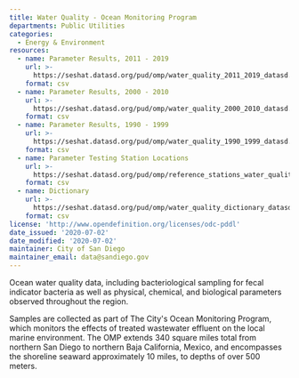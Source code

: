```yaml
---
title: Water Quality - Ocean Monitoring Program
departments: Public Utilities
categories:
  - Energy & Environment
resources:
  - name: Parameter Results, 2011 - 2019
    url: >-
      https://seshat.datasd.org/pud/omp/water_quality_2011_2019_datasd.csv
    format: csv
  - name: Parameter Results, 2000 - 2010
    url: >-
      https://seshat.datasd.org/pud/omp/water_quality_2000_2010_datasd.csv
    format: csv
  - name: Parameter Results, 1990 - 1999
    url: >-
      https://seshat.datasd.org/pud/omp/water_quality_1990_1999_datasd.csv
    format: csv
  - name: Parameter Testing Station Locations
    url: >-
      https://seshat.datasd.org/pud/omp/reference_stations_water_quality.csv
    format: csv
  - name: Dictionary
    url: >-
      https://seshat.datasd.org/pud/omp/water_quality_dictionary_datasd.csv
    format: csv
license: 'http://www.opendefinition.org/licenses/odc-pddl'
date_issued: '2020-07-02'
date_modified: '2020-07-02'
maintainer: City of San Diego
maintainer_email: data@sandiego.gov
---
```

Ocean water quality data, including bacteriological sampling for fecal indicator bacteria as well as physical, chemical, and biological parameters observed throughout the region.
<!--more-->
Samples are collected as part of The City's Ocean Monitoring Program, which monitors the effects of treated wastewater effluent on the local marine environment. The OMP extends 340 square miles total from northern San Diego to northern Baja California, Mexico, and encompasses the shoreline seaward approximately 10 miles, to depths of over 500 meters.
